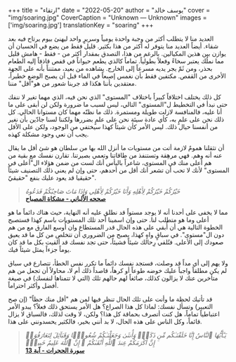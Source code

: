 +++
title = "ارتقاء"
date = "2022-05-20"
author = "يوسف خالد"
cover = "img/soaring.jpg"
CoverCaption = "Unknown — Unknown"
images = ['img/soaring.jpg']
translationKey = "soaring"
+++

العديد منا لا يتطلب أكثر من وجبة واحدة يومياً وسريرٍ واحد ليهنئ بيوم يرتاح فيه بعد شقاء. أيضاً العديد منا يتوفر له أكثر من هذا بكثير. قليل فقط من يضع في الحسبان أن يوازن بين هذين المكيالين. 
بالرغم من هذا، التصدق بمقدار أكثر من - فقط - هامش قليل مما نملُك يعتبر سخاءً وفعلاً بطولياً. تماماً كالذي يطعم حيواناً في قفص قاذفاً إليه الطعام بحذر، ومن ثَمّ يجر يديه مسرعاً إلى الخارج. يشاهده من بعيد، ممتنناً بأنه على الجهة اﻷخرى من القفص. مكتفين فقط بأن نغمس إصبعاً في الماء قبل أن يصبح الوضع خطيراً، معتقدين بأننا هكذا قد جربنا شعور من هو"أقل" مننا.    

كل ذلك يختلف اختلافاً كبيراً باختلاف "المستوى" الذي نحن فيه، الذي مهما تغير لا ننفك حتى نبدأ في التخطيط ل"المستوى" التالي، ليس لسبب ما ضرورة ولكن لن أبقى على ما أنا عليه، فالمنافسة لازلت طويلة ومستمرة. ذلك ما نظنّه مهما كان مستوانا الحالي. كل ذلك نحن على علمٍ به، كأي عادة سيئة نحن على علمٍ بضررها ولكننا لسنا جادّين بأن نغير من أنفسنا حيال ذلك. ليس اﻷمر كأن شيئاً كهذا سيختفي من الوجود، ولكن على اﻷقل يجب أن نعي وجود مشكلة كهذه. 

أن تثقلنا همومٌ لازمة أتت من مستويات ما أنزل الله بها من سلطان هو شئ أقل ما يقال عنه أنه وهم. فهي مرهِقة وتستنفذ من طاقاتنا وتعمي بصيرتنا. 
تقارن نفسك مع بقية من هم أعلى منك في المستوى، شاعراً باليأس أنك لست من ضمن هؤلاء ال"أعلى في المستوى" ﻷنك لا تحب أن تشعر أنك أقل من أحدهم، حتى وإن لم يعني ذلك التصنيف شيئاً حقيقيا قد يعود عليك بنفع "حقيقيّ".    

>_خَيْرُكُمْ خَيْرُكُمْ لِأَهْلِهِ وَأَنَا خَيْرُكُمْ لِأَهْلِي وَإِذَا مَاتَ صَاحِبُكُمْ فَدَعُوهُ_\
>__[صححه اﻷلباني - مشكاة المصباح](https://sunnah.com/mishkat:3252)__


مما لا يخفى على أحدنا أنه لا يوجد مستواً قد نطلق عليه أنه النهاية، حيث هناك دائماً ما هو أعلى وما هو متطلب لنا. حتى وإن اسمينا أحد تلك المستويات باسم كهذا فستصبح الخطوة التالية هي أن أُبقي على هذه الحال قدر المستطاع وان أُوسع الفارق مع من هم دون ال"مستوى".
في سباقٍ واهٍ كهذا، يصبح من الضروري أن تتخلص من كل ما قد يعيق صعودك إلى اﻷعلى. فتُلقي رِحالك شيئاً فشيئاً، حتى تجد نفسك قد ألقيت بكل ما قد كان يوماً جزءاً يمثل شيئاً فيك.

ولا يهم إلى أي مداً قد وصلت، فستجد نفسك دائماً ما تكرر نفس الخطأ، تتصارع في سباق لم يكن مطلقاً واجباً عليك خوضه طوعاً أو كرهاً، قاصداً ذلك أم لا، محاولاً أن تجعل من هم متأخرين عنك لا يزالون كذلك، صائغاً لهم حالهم تلك (التي لا تتمناها لنفسك) في صيغة أفضل وأكثر احتراماً.  

قد تأتيك لحظة ما وأنت على تلك الحال تنظر فيها لمن هم "أقل منك حظاً" (إن صح التعبير) وتسأل نفسك: لماذا كل هذا الصراع؟ هل اﻷمر يستحق ذلك فعلاً؟ يبدو اﻷمر اعتباطياً تماماً، هل كنت أتصرف بحماقة كل هذا؟
ولكن، لا وقت لذلك، فالسباق لا يزال قائماً، وكل الناس على هذه الحال، لا بد أنني بخير، فالكثير يحسدونني على هذا. 

>_يَـٰٓأَيُّهَا ٱلنَّاسُ إِنَّا خَلَقْنَـٰكُم مِّن ذَكَرٍۢ وَأُنثَىٰ وَجَعَلْنَـٰكُمْ شُعُوبًۭا وَقَبَآئِلَ لِتَعَارَفُوٓا۟ ۚ إِنَّ أَكْرَمَكُمْ عِندَ ٱللَّهِ أَتْقَىٰكُمْ ۚ إِنَّ ٱللَّهَ عَلِيمٌ خَبِيرٌۭ_ \
>__[سورة الحجرات - آية 13](https://quran.com/49/13)__

